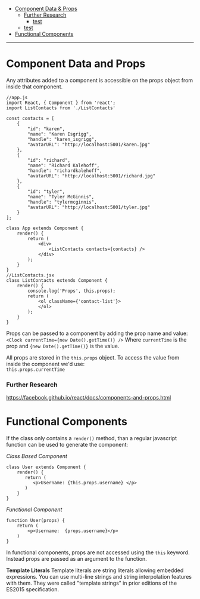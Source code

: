- [Component Data & Props](#component-data-and-props)   
   * [Further Research](#further-research)
       + [test](#test)
    * [test](#test)
- [Functional Components](#functional-components)
___

# Component Data and Props

Any attributes added to a component is accessible on the props object from inside that component.  

```
//app.js
import React, { Component } from 'react';
import ListContacts from './ListContacts'

const contacts = [
    {
        "id": "karen",
        "name": "Karen Isgrigg",
        "handle": "karen_isgrigg",
        "avatarURL": "http://localhost:5001/karen.jpg"
    },
    {
        "id": "richard",
        "name": "Richard Kalehoff",
        "handle": "richardkalehoff",
        "avatarURL": "http://localhost:5001/richard.jpg"
    },
    {
        "id": "tyler",
        "name": "Tyler McGinnis",
        "handle": "tylermcginnis",
        "avatarURL": "http://localhost:5001/tyler.jpg"
    }
];

class App extends Component {
    render() {
        return (
            <div>
                <ListContacts contacts={contacts} />
            </div>
        );
    }
}
//ListContacts.jsx
class ListContacts extends Component {
    render() {
        console.log('Props', this.props);
        return (
            <ol className={'contact-list'}>
            </ol>
        );
    }
}
```

Props can be passed to a component by adding the prop name and value:  
`<Clock currentTime={new Date().getTime()} />`
Where `currentTime` is the prop and `{new Date().getTime()}` is the value. 

All props are stored in the `this.props` object. To access the value from inside the component we'd use:  
`this.props.currentTime`

### Further Research
https://facebook.github.io/react/docs/components-and-props.html

# Functional Components

If the class only contains a `render()` method, than a regular javascript function can be used to generate the component: 

_Class Based Component_
```
class User extends Component {
    render() {
       return (
          <p>Username: {this.props.username} </p>
       )
    }
}
```

_Functional Component_
```
function User(props) {
    return (
        <p>Username:  {props.username}</p>
    )
}
```
In functional components, props are not accessed using the `this` keyword.  Instead props are passed as an argument to the function.  

**Template Literals**
Template literals are string literals allowing embedded expressions. You can use multi-line strings and string interpolation features with them. They were called "template strings" in prior editions of the ES2015 specification. 

<!--stackedit_data:
eyJoaXN0b3J5IjpbLTEwNTQwNzI3NjIsLTMxNDk2ODk1M119
-->